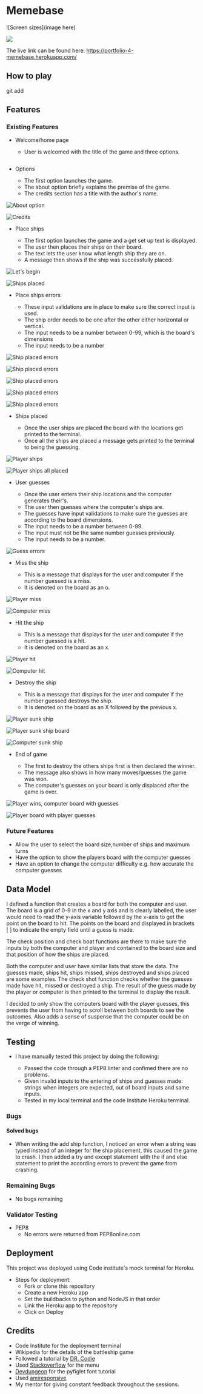 <h1 align="left">Memebase</h1>

![Screen sizes](image here)

<img src="media/images/home.PNG">

The live link can be found here: https://portfolio-4-memebase.herokuapp.com/



## How to play
git add



## Features

### Existing Features

-   Welcome/home page

    -   User is welcomed with the title of the game and three options.

![]()

-   Options

    -   The first option launches the game.
    -   The about option briefly explains the premise of the game.
    -   The credits section has a title with the author's name. 

![About option](https://github.com/dhowai/portfolio-3-battleship/blob/main/images/about-game.png)

![Credits](https://github.com/dhowai/portfolio-3-battleship/blob/main/images/credits.png)

-   Place ships

    -   The first option launches the game and a get set up text is displayed.
    -   The user then places their ships on their board.
    -   The text lets the user know what length ship they are on.
    -   A message then shows if the ship was successfully placed.

![Let's begin](https://github.com/dhowai/portfolio-3-battleship/blob/main/images/begin-game.png)

![Ships placed](https://github.com/dhowai/portfolio-3-battleship/blob/main/images/entering-ships.png)

-   Place ships errors

    -   These input validations are in place to make sure the correct input is used.
    -   The ship order needs to be one after the other either horizontal or vertical.
    -   The input needs to be a number between 0-99, which is the board's dimensions
    -   The input needs to be a number

![Ship placed errors](https://github.com/dhowai/portfolio-3-battleship/blob/main/images/entering-ship-error.png)

![Ship placed errors](https://github.com/dhowai/portfolio-3-battleship/blob/main/images/entering-ship-error%20(2).png)

![Ship placed errors](https://github.com/dhowai/portfolio-3-battleship/blob/main/images/entering-ship-error%20(3).png)

![Ship placed errors](https://github.com/dhowai/portfolio-3-battleship/blob/main/images/entering-ship-error%20(4).png)

![Ship placed errors](https://github.com/dhowai/portfolio-3-battleship/blob/main/images/entering-ship-error%20(5).png)

-   Ships placed

    -   Once the user ships are placed the board with the locations get printed to the terminal.
    -   Once all the ships are placed a message gets printed to the terminal to being the guessing.

![Player ships](https://github.com/dhowai/portfolio-3-battleship/blob/main/images/player-ships-placed.png)

![Player ships all placed](https://github.com/dhowai/portfolio-3-battleship/blob/main/images/ships-all-placed.png)

-   User guesses

    -   Once the user enters their ship locations and the computer generates their's.
    -   The user then guesses where the computer's ships are.
    -   The guesses have input validations to make sure the guesses are according to the board dimensions.
    -   The input needs to be a number between 0-99.
    -   The input must not be the same number guesses previously.
    -   The input needs to be a number.

![Guess errors](https://github.com/dhowai/portfolio-3-battleship/blob/main/images/guess-errors.png)

-   Miss the ship

    -   This is a message that displays for the user and computer if the number guessed is a miss.
    -   It is denoted on the board as an o.

![Player miss](https://github.com/dhowai/portfolio-3-battleship/blob/main/images/player-miss.png)

![Computer miss](https://github.com/dhowai/portfolio-3-battleship/blob/main/images/computer-miss.png)

-   Hit the ship

    -   This is a message that displays for the user and computer if the number guessed is a hit.
    -   It is denoted on the board as an x.

![Player hit](https://github.com/dhowai/portfolio-3-battleship/blob/main/images/player-hit.png)

![Computer hit](https://github.com/dhowai/portfolio-3-battleship/blob/main/images/computer-hit.png)

-   Destroy the ship

    -   This is a message that displays for the user and computer if the number guessed destroys the ship.
    -   It is denoted on the board as an X followed by the previous x.

![Player sunk ship](https://github.com/dhowai/portfolio-3-battleship/blob/main/images/player-sunk-ship.png)

![Player sunk ship board](https://github.com/dhowai/portfolio-3-battleship/blob/main/images/player-sunk-ship-board.png)

![Computer sunk ship](https://github.com/dhowai/portfolio-3-battleship/blob/main/images/computer-sunk-ship.png)

-   End of game

    -   The first to destroy the others ships first is then declared the winner.
    -   The message also shows in how many moves/guesses the game was won.
    -   The computer's guesses on your board is only displaced after the game is over.

![Player wins, computer board with guesses](https://github.com/dhowai/portfolio-3-battleship/blob/main/images/player-win.png)

![Player board with player guesses](https://github.com/dhowai/portfolio-3-battleship/blob/main/images/player-board-with-computer-guesses.png)

### Future Features

-   Allow the user to select the board size,number of ships and maximum turns
-   Have the option to show the players board with the computer guesses
-   Have an option to change the computer difficulty e.g. how accurate the computer guesses

## Data Model 

I defined a function that creates a board for both the computer and user. The board is a grid of 0-9 in the x and y axis and is clearly labelled, the user would need to read the y-axis variable followed by the x-axis to get the point on the board to hit. The points on the board and displayed in brackets [ ] to indicate the empty field until a guess is made. 

The check position and check boat functions are there to make sure the inputs by both the computer and player and contained to the board size and that position of how the ships are placed.

Both the computer and user have similar lists that store the data. The guesses made, ships hit, ships missed, ships destroyed and ships placed are some examples. The check shot function checks whether the guesses made have hit, missed or destroyed a ship. The result of the guess made by the player or computer is then printed to the terminal to display the result. 

I decided to only show the computers board with the player guesses, this prevents the user from having to scroll between both boards to see the outcomes. Also adds a sense of suspense that the computer could be on the verge of winning.

## Testing

-   I have manually tested this project by doing the following:

    -   Passed the code through a PEP8 linter and confimed there are no problems.
    -   Given invalid inputs to the entering of ships and guesses made: strings when integers are expected, out of board inputs and same inputs.
    -   Tested in my local terminal and the code Institute Heroku terminal.

### Bugs

#### Solved bugs

-   When writing the add ship function, I noticed an error when a string was typed instead of an integer for the ship placement, this caused the game to crash. I then added a try and except statement with the if and else statement to print the according errors to prevent the game from crashing.

### Remaining Bugs

-   No bugs remaining

### Validator Testing

-   PEP8
    -   No errors were returned from PEP8online.com

## Deployment

This project was deployed using Code institute's mock terminal for Heroku.

-   Steps for deployment:
    -   Fork or clone this repository
    -   Create a new Heroku app
    -   Set the buildbacks to python and NodeJS in that order
    -   Link the Heroku app to the repository
    -   Click on Deploy

## Credits

-   Code Institute for the deployment terminal
-   Wikipedia for the details of the battleship game
-   Followed a tutorial by [DR. Codie](https://www.youtube.com/channel/UCFH0iZlolP0HiJOUuDxihqg)
-   Used [Stackoverflow](https://stackoverflow.com/questions/19964603/creating-a-menu-in-python) for the menu
-   [Devdungeon](https://www.devdungeon.com/content/create-ascii-art-text-banners-python) for the pyfiglet font tutorial 
-   Used [amiresponsive](http://ami.responsivedesign.is/#)
-   My mentor for giving constant feedback throughout the sessions.

